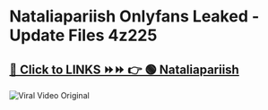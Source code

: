 
 # Nataliapariish Onlyfans Leaked - Update Files 4z225

## <h2><a href="https://clipsfans.com/Nataliapariish&ref=git">🔗 Click to LINKS ⏩⏩ 👉 🟢 Nataliapariish </a></h2>

<a href="https://clipsfans.com/Nataliapariish&ref=git" rel="nofollow" data-target="animated-image.originalLink"><img src="https://i.ibb.co.com/xMMVF88/686577567.gif" alt="Viral Video Original" style="max-width: 100%; display: inline-block;" data-target="animated-image.originalImage"></a>

